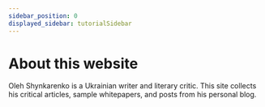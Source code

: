 ```yaml
---
sidebar_position: 0
displayed_sidebar: tutorialSidebar
---
```


# About this website

Oleh Shynkarenko is a Ukrainian writer and literary critic. This site collects his critical articles, sample whitepapers, and posts from his personal blog.